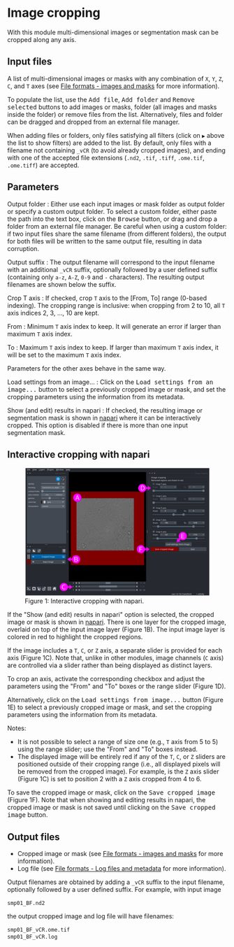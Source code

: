 # Image cropping

With this module multi-dimensional images or segmentation mask can be cropped along any axis.

## Input files

A list of multi-dimensional images or masks with any combination of `X`, `Y`, `Z`, `C`, and `T` axes (see [File formats - images and masks](../general/files.md#images-and-masks) for more information).

To populate the list, use the <kbd>Add file</kbd>, <kbd>Add folder</kbd> and <kbd>Remove selected</kbd> buttons to add images or masks, folder (all images and masks inside the folder) or remove files from the list. Alternatively, files and folder can be dragged and dropped from an external file manager.

When adding files or folders, only files satisfying all filters (click on `▶` above the list to show filters) are added to the list.  By default, only files with a filename not containing `_vCR` (to avoid already cropped images), and ending with one of the accepted file extensions (`.nd2`, `.tif`, `.tiff`, `.ome.tif`, `.ome.tiff`) are accepted.


## Parameters

Output folder
: Either use each input images or mask folder as output folder or specify a
custom output folder. To select a custom folder, either paste the path
into the text box, click on the <kbd>Browse</kbd> button, or drag and drop a
folder from an external file manager. Be careful when using a custom folder: if
two input files share the same filename (from different folders), the
output for both files will be written to the same output file,
resulting in data corruption.

Output suffix
: The output filename will correspond to the input filename with an
additional `_vCR` suffix, optionally followed by a user defined suffix
(containing only `a-z`, `A-Z`, `0-9` and `-` characters). The
resulting output filenames are shown below the suffix.

Crop T axis
: If checked, crop `T` axis to the [From, To] range (0-based indexing). The cropping range is inclusive: when cropping from 2 to 10, all `T` axis indices 2, 3, ..., 10 are kept. 

From
: Minimum `T` axis index to keep. It will generate an error if larger than maximum `T` axis index.

To
: Maximum `T` axis index to keep. If larger than maximum `T` axis index, it will be set to the maximum `T` axis index.


Parameters for the other axes behave in the same way.


Load settings from an image...
: Click on the <kbd>Load settings from an image...</kbd> button to select a previously cropped image or mask, and set the cropping parameters using the information from its metadata.

Show (and edit) results in napari
: If checked, the resulting image or segmentation mask is shown in [napari](https://napari.org) where it can be interactively cropped. This option is disabled if there is more than one input segmentation mask.



## Interactive cropping with napari

<figure>
<img src="images/napari_interface.png" alt="Interactive cropping with napari"/>
<figcaption>Figure 1: Interactive cropping with napari.</figcaption>
</figure>

If the "Show (and edit) results in napari" option is selected, the cropped image or mask is shown in [napari](https://napari.org). There is one layer for the cropped image, overlaid on top of the input image layer (Figure 1B). The input image layer is colored in red to highlight the cropped regions.

If the image includes a `T`, `C`, or `Z` axis, a separate slider is provided for each axis (Figure 1C). Note that, unlike in other modules, image channels (`C` axis) are controlled via a slider rather than being displayed as distinct layers.

To crop an axis, activate the corresponding checkbox and adjust the parameters using the "From" and "To" boxes or the range slider (Figure 1D).

Alternatively, click on the <kbd>Load settings from image...</kbd> button (Figure 1E) to select a previously cropped image or mask, and set the cropping parameters using the information from its metadata.

Notes:

* It is not possible to select a range of size one (e.g., `T` axis from 5 to 5) using the range slider; use the "From" and "To" boxes instead.
* The displayed image will be entirely red if any of the  `T`, `C`, or `Z` sliders are positioned outside of their cropping range (i.e., all displayed pixels will be removed from the cropped image). For example, is the `Z` axis slider (Figure 1C) is set to position 2 with a `Z` axis cropped from 4 to 6.

To save the cropped image or mask, click on the <kbd>Save cropped image</kbd> (Figure 1F).
Note that when showing and editing results in napari, the cropped image or mask is not saved until clicking on the <kbd>Save cropped image</kbd> button.


## Output files

* Cropped image or mask (see [File formats - images and masks](../general/files.md#images-and-masks) for more information).
* Log file (see [File formats - Log files and metadata](../general/files.md#log-files-and-metadata) for more information).

Output filenames are obtained by adding a `_vCR` suffix to the input filename, optionally followed by a user defined suffix. For example, with input image
```
smp01_BF.nd2
```
the output cropped image and log file will have filenames:
```
smp01_BF_vCR.ome.tif
smp01_BF_vCR.log
```
